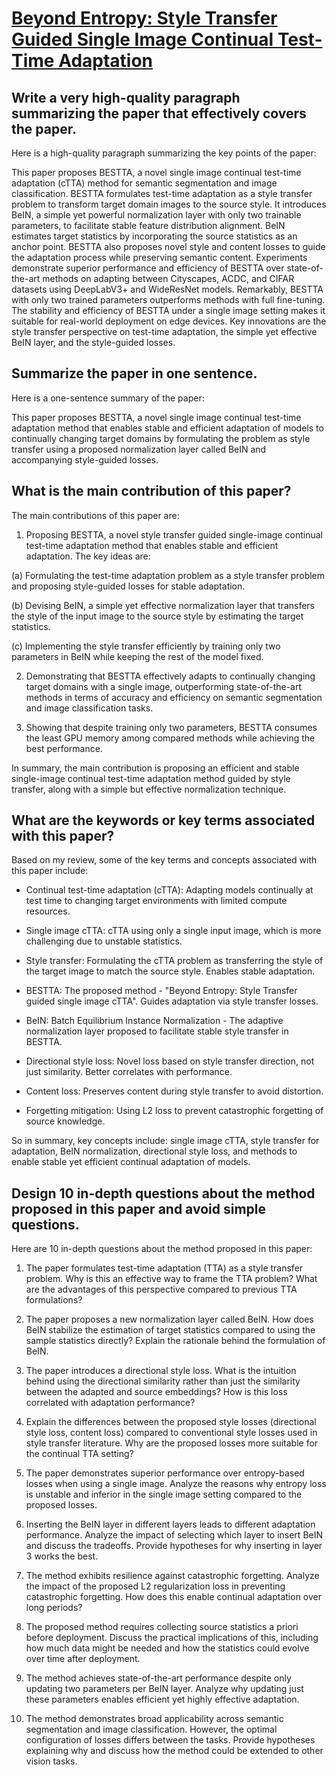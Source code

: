 # [Beyond Entropy: Style Transfer Guided Single Image Continual Test-Time   Adaptation](https://arxiv.org/abs/2311.18270)

## Write a very high-quality paragraph summarizing the paper that effectively covers the paper.

 Here is a high-quality paragraph summarizing the key points of the paper:

This paper proposes BESTTA, a novel single image continual test-time adaptation (cTTA) method for semantic segmentation and image classification. BESTTA formulates test-time adaptation as a style transfer problem to transform target domain images to the source style. It introduces BeIN, a simple yet powerful normalization layer with only two trainable parameters, to facilitate stable feature distribution alignment. BeIN estimates target statistics by incorporating the source statistics as an anchor point. BESTTA also proposes novel style and content losses to guide the adaptation process while preserving semantic content. Experiments demonstrate superior performance and efficiency of BESTTA over state-of-the-art methods on adapting between Cityscapes, ACDC, and CIFAR datasets using DeepLabV3+ and WideResNet models. Remarkably, BESTTA with only two trained parameters outperforms methods with full fine-tuning. The stability and efficiency of BESTTA under a single image setting makes it suitable for real-world deployment on edge devices. Key innovations are the style transfer perspective on test-time adaptation, the simple yet effective BeIN layer, and the style-guided losses.


## Summarize the paper in one sentence.

 Here is a one-sentence summary of the paper:

This paper proposes BESTTA, a novel single image continual test-time adaptation method that enables stable and efficient adaptation of models to continually changing target domains by formulating the problem as style transfer using a proposed normalization layer called BeIN and accompanying style-guided losses.


## What is the main contribution of this paper?

 The main contributions of this paper are:

1. Proposing BESTTA, a novel style transfer guided single-image continual test-time adaptation method that enables stable and efficient adaptation. The key ideas are:

(a) Formulating the test-time adaptation problem as a style transfer problem and proposing style-guided losses for stable adaptation.

(b) Devising BeIN, a simple yet effective normalization layer that transfers the style of the input image to the source style by estimating the target statistics. 

(c) Implementing the style transfer efficiently by training only two parameters in BeIN while keeping the rest of the model fixed.

2. Demonstrating that BESTTA effectively adapts to continually changing target domains with a single image, outperforming state-of-the-art methods in terms of accuracy and efficiency on semantic segmentation and image classification tasks. 

3. Showing that despite training only two parameters, BESTTA consumes the least GPU memory among compared methods while achieving the best performance.

In summary, the main contribution is proposing an efficient and stable single-image continual test-time adaptation method guided by style transfer, along with a simple but effective normalization technique.


## What are the keywords or key terms associated with this paper?

 Based on my review, some of the key terms and concepts associated with this paper include:

- Continual test-time adaptation (cTTA): Adapting models continually at test time to changing target environments with limited compute resources.

- Single image cTTA: cTTA using only a single input image, which is more challenging due to unstable statistics. 

- Style transfer: Formulating the cTTA problem as transferring the style of the target image to match the source style. Enables stable adaptation.

- BESTTA: The proposed method - "Beyond Entropy: Style Transfer guided single image cTTA". Guides adaptation via style transfer losses.

- BeIN: Batch Equilibrium Instance Normalization - The adaptive normalization layer proposed to facilitate stable style transfer in BESTTA. 

- Directional style loss: Novel loss based on style transfer direction, not just similarity. Better correlates with performance.

- Content loss: Preserves content during style transfer to avoid distortion.

- Forgetting mitigation: Using L2 loss to prevent catastrophic forgetting of source knowledge.

So in summary, key concepts include: single image cTTA, style transfer for adaptation, BeIN normalization, directional style loss, and methods to enable stable yet efficient continual adaptation of models.


## Design 10 in-depth questions about the method proposed in this paper and avoid simple questions.

 Here are 10 in-depth questions about the method proposed in this paper:

1. The paper formulates test-time adaptation (TTA) as a style transfer problem. Why is this an effective way to frame the TTA problem? What are the advantages of this perspective compared to previous TTA formulations?

2. The paper proposes a new normalization layer called BeIN. How does BeIN stabilize the estimation of target statistics compared to using the sample statistics directly? Explain the rationale behind the formulation of BeIN.  

3. The paper introduces a directional style loss. What is the intuition behind using the directional similarity rather than just the similarity between the adapted and source embeddings? How is this loss correlated with adaptation performance?

4. Explain the differences between the proposed style losses (directional style loss, content loss) compared to conventional style losses used in style transfer literature. Why are the proposed losses more suitable for the continual TTA setting?

5. The paper demonstrates superior performance over entropy-based losses when using a single image. Analyze the reasons why entropy loss is unstable and inferior in the single image setting compared to the proposed losses.  

6. Inserting the BeIN layer in different layers leads to different adaptation performance. Analyze the impact of selecting which layer to insert BeIN and discuss the tradeoffs. Provide hypotheses for why inserting in layer 3 works the best.

7. The method exhibits resilience against catastrophic forgetting. Analyze the impact of the proposed L2 regularization loss in preventing catastrophic forgetting. How does this enable continual adaptation over long periods?

8. The proposed method requires collecting source statistics a priori before deployment. Discuss the practical implications of this, including how much data might be needed and how the statistics could evolve over time after deployment. 

9. The method achieves state-of-the-art performance despite only updating two parameters per BeIN layer. Analyze why updating just these parameters enables efficient yet highly effective adaptation. 

10. The method demonstrates broad applicability across semantic segmentation and image classification. However, the optimal configuration of losses differs between the tasks. Provide hypotheses explaining why and discuss how the method could be extended to other vision tasks.
